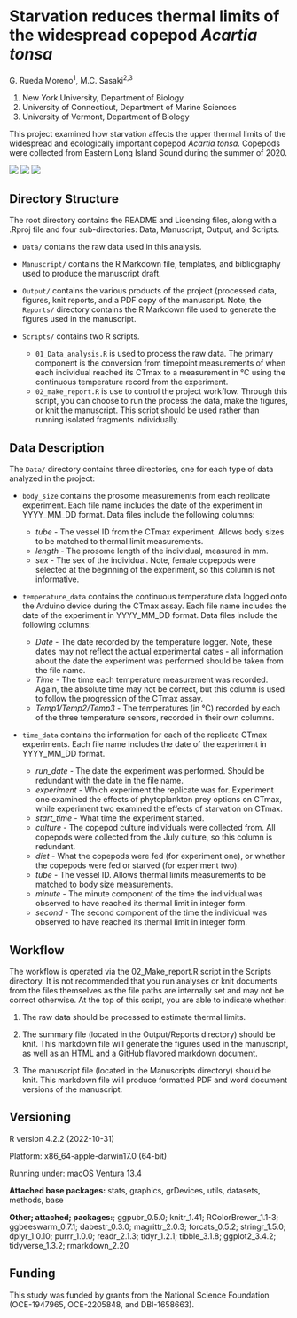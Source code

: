 # Starvation reduces thermal limits of the widespread copepod *Acartia tonsa*

G. Rueda Moreno<sup>1</sup>, M.C. Sasaki<sup>2,3</sup>

1. New York University, Department of Biology
2. University of Connecticut, Department of Marine Sciences  
3. University of Vermont, Department of Biology  

This project examined how starvation affects the upper thermal limits of the widespread and ecologically important copepod *Acartia tonsa*. Copepods were collected from Eastern Long Island Sound during the summer of 2020. 

<a href="https://doi.org/10.1002/ece3.10586"><img src="https://img.shields.io/badge/Publication%20Here-Here?style=for-the-badge&labelColor=grey&color=577D58"/></a>
<a href="https://doi.org/10.1101/2023.06.20.545723"><img src="https://img.shields.io/badge/Preprint%20Here-Here?style=for-the-badge&labelColor=grey&color=6F92B8"/></a>    <a href="https://doi.org/10.5281/zenodo.8057948"><img src="https://img.shields.io/badge/Dataset%20Here-Here?style=for-the-badge&labelColor=grey&color=EAB221"/></a>

## Directory Structure 
The root directory contains the README and Licensing files, along with a .Rproj file and four sub-directories: Data, Manuscript, Output, and Scripts.  

-   `Data/` contains the raw data used in this analysis.  

-   `Manuscript/` contains the R Markdown file, templates, and bibliography used to produce the manuscript draft. 

-   `Output/` contains the various products of the project (processed data, figures, knit reports, and a PDF copy of the manuscript. Note, the `Reports/` directory contains the R Markdown file used to generate the figures used in the manuscript.  

-   `Scripts/` contains two R scripts. 
    -   `01_Data_analysis.R` is used to process the raw data. The primary component is the conversion from timepoint measurements of when each individual reached its CTmax to a measurement in °C using the continuous temperature record from the experiment. 
    -   `02_make_report.R` is use to control the project workflow. Through this script, you can choose to run the process the data, make the figures, or knit the manuscript. This script should be used rather than running isolated fragments individually. 


## Data Description 

The `Data/` directory contains three directories, one for each type of data analyzed in the project:  

-   `body_size` contains the prosome measurements from each replicate experiment. Each file name includes the date of the experiment in YYYY_MM_DD format. Data files include the following columns:  
    -   *tube* - The vessel ID from the CTmax experiment. Allows body sizes to be matched to thermal limit measurements.
    -   *length*	- The prosome length of the individual, measured in mm.
    -   *sex* - The sex of the individual. Note, female copepods were selected at the beginning of the experiment, so this column is not informative.  

-   `temperature_data` contains the continuous temperature data logged onto the Arduino device during the CTmax assay. Each file name includes the date of the experiment in YYYY_MM_DD format. Data files include the following columns:   
    -   *Date* - The date recorded by the temperature logger. Note, these dates may not reflect the actual experimental dates - all information about the date the experiment was performed should be taken from the file name. 	  
    -   *Time*	- The time each temperature measurement was recorded. Again, the absolute time may not be correct, but this column is used to follow the progression of the CTmax assay.    
    -   *Temp1/Temp2/Temp3* - The temperatures (in °C) recorded by each of the three temperature sensors, recorded in their own columns.   

-   `time_data` contains the information for each of the replicate CTmax experiments. Each file name includes the date of the experiment in YYYY_MM_DD format.    
    -   *run_date* - The date the experiment was performed. Should be redundant with the date in the file name.	  
    -   *experiment*	- Which experiment the replicate was for. Experiment one examined the effects of phytoplankton prey options on CTmax, while experiment two examined the effects of starvation on CTmax.     
    -   *start_time* - What time the experiment started. 
    -   *culture* - The copepod culture individuals were collected from. All copepods were collected from the July culture, so this column is redundant.   
    -   *diet* - What the copepods were fed (for experiment one), or whether the copepods were fed or starved (for experiment two).   
    -   *tube*	- The vessel ID. Allows thermal limits measurements to be matched to body size measurements. 
    -   *minute*	- The minute component of the time the individual was observed to have reached its thermal limit in integer form.   
    -   *second*	- The second component of the time the individual was observed to have reached its thermal limit in integer form.   

  
## Workflow

The workflow is operated via the 02_Make_report.R script in the Scripts directory. It is not recommended that you run analyses or knit documents from the files themselves as the file paths are internally set and may not be correct otherwise. At the top of this script, you are able to indicate whether:

1. The raw data should be processed to estimate thermal limits.  

2. The summary file (located in the Output/Reports directory) should be knit. This markdown file will generate the figures used in the manuscript, as well as an HTML and a GitHub flavored markdown document.

3. The manuscript file (located in the Manuscripts directory) should be knit. This markdown file will produce formatted PDF and word document versions of the manuscript. 


## Versioning   

R version 4.2.2 (2022-10-31)  

Platform: x86_64-apple-darwin17.0 (64-bit)  

Running under: macOS Ventura 13.4 
  
**Attached base packages:** stats, graphics, grDevices, utils, datasets, methods, base     

**Other; attached; packages:**; ggpubr_0.5.0; knitr_1.41; RColorBrewer_1.1-3; ggbeeswarm_0.7.1; dabestr_0.3.0; magrittr_2.0.3; forcats_0.5.2; stringr_1.5.0; dplyr_1.0.10; purrr_1.0.0; readr_2.1.3; tidyr_1.2.1; tibble_3.1.8; ggplot2_3.4.2; tidyverse_1.3.2; rmarkdown_2.20  


## Funding

This study was funded by grants from the National Science Foundation (OCE-1947965, OCE-2205848, and DBI-1658663).
